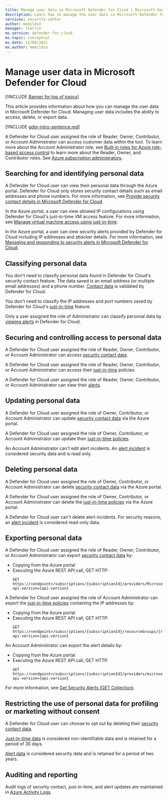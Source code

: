 ```yaml
---
title: Manage user data in Microsoft Defender for Cloud | Microsoft Docs
description: Learn how to manage the user data in Microsoft Defender for Cloud. Managing user data includes the ability to access, delete, or export data.
services: security-center
author: memildin
manager: rkarlin
ms.service: defender-for-cloud
ms.topic: conceptual
ms.date: 11/09/2021
ms.author: memildin
---
```


# Manage user data in Microsoft Defender for Cloud

[!INCLUDE [Banner for top of topics](./includes/banner.md)]

This article provides information about how you can manage the user data in Microsoft Defender for Cloud. Managing user data includes the ability to access, delete, or export data.

[!INCLUDE [gdpr-intro-sentence.md](../../includes/gdpr-intro-sentence.md)]

A Defender for Cloud user assigned the role of Reader, Owner, Contributor, or Account Administrator can access customer data within the tool. To learn more about the Account Administrator role, see [Built-in roles for Azure role-based access control](../role-based-access-control/built-in-roles.md) to learn more about the Reader, Owner, and Contributor roles. See [Azure subscription administrators](../cost-management-billing/manage/add-change-subscription-administrator.md).

## Searching for and identifying personal data
A Defender for Cloud user can view their personal data through the Azure portal. Defender for Cloud only stores security contact details such as email addresses and phone numbers. For more information, see [Provide security contact details in Microsoft Defender for Cloud](configure-email-notifications.md).

In the Azure portal, a user can view allowed IP configurations using Defender for Cloud's just-in-time VM access feature. For more information, see [Manage virtual machine access using just-in-time](just-in-time-access-usage.md).

In the Azure portal, a user can view security alerts provided by Defender for Cloud including IP addresses and attacker details. For more information, see [Managing and responding to security alerts in Microsoft Defender for Cloud](managing-and-responding-alerts.md).

## Classifying personal data
You don't need to classify personal data found in Defender for Cloud's security contact feature. The data saved is an email address (or multiple email addresses) and a phone number. [Contact data](configure-email-notifications.md) is validated by Defender for Cloud.

You don't need to classify the IP addresses and port numbers saved by Defender for Cloud's [just-in-time](just-in-time-access-usage.md) feature.

Only a user assigned the role of Administrator can classify personal data by [viewing alerts](managing-and-responding-alerts.md) in Defender for Cloud.

## Securing and controlling access to personal data
A Defender for Cloud user assigned the role of Reader, Owner, Contributor, or Account Administrator can access [security contact data](configure-email-notifications.md).

A Defender for Cloud user assigned the role of Reader, Owner, Contributor, or Account Administrator can access their [just-in-time](just-in-time-access-usage.md) policies.

A Defender for Cloud user assigned the role of Reader, Owner, Contributor, or Account Administrator can view their [alerts](managing-and-responding-alerts.md).

## Updating personal data
A Defender for Cloud user assigned the role of Owner, Contributor, or Account Administrator can update [security contact data](configure-email-notifications.md) via the Azure portal.

A Defender for Cloud user assigned the role of Owner, Contributor, or Account Administrator can update their [just-in-time policies](just-in-time-access-usage.md).

An Account Administrator can't edit alert incidents. An [alert incident](managing-and-responding-alerts.md) is considered security data and is read only.

## Deleting personal data
A Defender for Cloud user assigned the role of Owner, Contributor, or Account Administrator can delete [security contact data](configure-email-notifications.md) via the Azure portal.

A Defender for Cloud user assigned the role of Owner, Contributor, or Account Administrator can delete the [just-in-time policies](just-in-time-access-usage.md) via the Azure portal.

A Defender for Cloud user can't delete alert incidents. For security reasons, an [alert incident](managing-and-responding-alerts.md) is considered read-only data.

## Exporting personal data
A Defender for Cloud user assigned the role of Reader, Owner, Contributor, or Account Administrator can export [security contact data](configure-email-notifications.md) by:

- Copying from the Azure portal
- Executing the Azure REST API call, GET HTTP:
  ```HTTP
  GET https://<endpoint>/subscriptions/{subscriptionId}/providers/Microsoft.Security/securityContacts?api-version={api-version}
  ```

A Defender for Cloud user assigned the role of Account Administrator can export the [just-in-time policies](just-in-time-access-usage.md) containing the IP addresses by:

- Copying from the Azure portal
- Executing the Azure REST API call, GET HTTP:
  ```HTTP
  GET https://<endpoint>/subscriptions/{subscriptionId}/resourceGroups/{resourceGroup}/providers/Microsoft.Security/locations/{location}/jitNetworkAccessPolicies/default?api-version={api-version}
  ```

An Account Administrator can export the alert details by:

- Copying from the Azure portal
- Executing the Azure REST API call, GET HTTP:
  ```HTTP
  GET https://<endpoint>/subscriptions/{subscriptionId}/providers/microsoft.Security/alerts?api-version={api-version}
  ```

For more information, see [Get Security Alerts (GET Collection)](/previous-versions/azure/reference/mt704050(v=azure.100)).

## Restricting the use of personal data for profiling or marketing without consent
A Defender for Cloud user can choose to opt out by deleting their [security contact data](configure-email-notifications.md).

[Just-in-time data](just-in-time-access-usage.md) is considered non-identifiable data and is retained for a period of 30 days.

[Alert data](managing-and-responding-alerts.md) is considered security data and is retained for a period of two years.

## Auditing and reporting
Audit logs of security contact, just-in-time, and alert updates are maintained in [Azure Activity Logs](../azure-monitor/essentials/platform-logs-overview.md).
